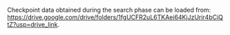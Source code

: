 Checkpoint data obtained during the search phase can be loaded from:
https://drive.google.com/drive/folders/1fgUCFR2uL6TKAei64KjJzUrir4bCiQtZ?usp=drive_link.
